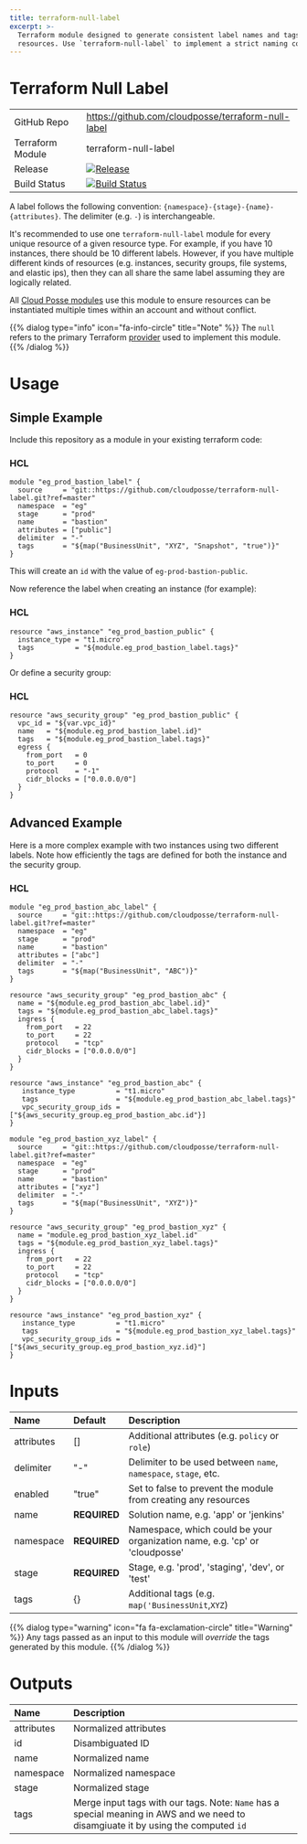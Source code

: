 ```yaml
---
title: terraform-null-label
excerpt: >-
  Terraform module designed to generate consistent label names and tags for
  resources. Use `terraform-null-label` to implement a strict naming convention.
---
```


# Terraform Null Label

|                  |                                                                                                                                                      |
|:-----------------|:-----------------------------------------------------------------------------------------------------------------------------------------------------|
| GitHub Repo      | <https://github.com/cloudposse/terraform-null-label>                                                                                                 |
| Terraform Module | terraform-null-label                                                                                                                                 |
| Release          | [![Release](https://img.shields.io/github/release/cloudposse/terraform-null-label.svg)](https://github.com/cloudposse/terraform-null-label/releases) |
| Build Status     | [![Build Status](https://travis-ci.org/cloudposse/terraform-null-label.svg)](https://travis-ci.org/cloudposse/terraform-null-label)                  |

A label follows the following convention: `{namespace}-{stage}-{name}-{attributes}`. The delimiter (e.g. `-`) is interchangeable.

It's recommended to use one `terraform-null-label` module for every unique resource of a given resource type. For example, if you have 10 instances, there should be 10 different labels. However, if you have multiple different kinds of resources (e.g. instances, security groups, file systems, and elastic ips), then they can all share the same label assuming they are logically related.

All [Cloud Posse modules](https://github.com/cloudposse?utf8=%E2%9C%93&q=tf_&type=&language=) use this module to ensure resources can be instantiated multiple times within an account and without conflict.

{{% dialog type="info" icon="fa-info-circle" title="Note" %}}
The `null` refers to the primary Terraform [provider](https://www.terraform.io/docs/providers/null/index.html) used to implement this module.
{{% /dialog %}}

# Usage

## Simple Example

Include this repository as a module in your existing terraform code:

### HCL

```hcl
module "eg_prod_bastion_label" {
  source     = "git::https://github.com/cloudposse/terraform-null-label.git?ref=master"
  namespace  = "eg"
  stage      = "prod"
  name       = "bastion"
  attributes = ["public"]
  delimiter  = "-"
  tags       = "${map("BusinessUnit", "XYZ", "Snapshot", "true")}"
}
```

This will create an `id` with the value of `eg-prod-bastion-public`.

Now reference the label when creating an instance (for example):

### HCL

```hcl
resource "aws_instance" "eg_prod_bastion_public" {
  instance_type = "t1.micro"
  tags          = "${module.eg_prod_bastion_label.tags}"
}
```

Or define a security group:

### HCL

```hcl
resource "aws_security_group" "eg_prod_bastion_public" {
  vpc_id = "${var.vpc_id}"
  name   = "${module.eg_prod_bastion_label.id}"
  tags   = "${module.eg_prod_bastion_label.tags}"
  egress {
    from_port   = 0
    to_port     = 0
    protocol    = "-1"
    cidr_blocks = ["0.0.0.0/0"]
  }
}
```

## Advanced Example

Here is a more complex example with two instances using two different labels. Note how efficiently the tags are defined for both the instance and the security group.

### HCL

```hcl
module "eg_prod_bastion_abc_label" {
  source     = "git::https://github.com/cloudposse/terraform-null-label.git?ref=master"
  namespace  = "eg"
  stage      = "prod"
  name       = "bastion"
  attributes = ["abc"]
  delimiter  = "-"
  tags       = "${map("BusinessUnit", "ABC")}"
}

resource "aws_security_group" "eg_prod_bastion_abc" {
  name = "${module.eg_prod_bastion_abc_label.id}"
  tags = "${module.eg_prod_bastion_abc_label.tags}"
  ingress {
    from_port   = 22
    to_port     = 22
    protocol    = "tcp"
    cidr_blocks = ["0.0.0.0/0"]
  }
}

resource "aws_instance" "eg_prod_bastion_abc" {
   instance_type          = "t1.micro"
   tags                   = "${module.eg_prod_bastion_abc_label.tags}"
   vpc_security_group_ids = ["${aws_security_group.eg_prod_bastion_abc.id"}]
}

module "eg_prod_bastion_xyz_label" {
  source     = "git::https://github.com/cloudposse/terraform-null-label.git?ref=master"
  namespace  = "eg"
  stage      = "prod"
  name       = "bastion"
  attributes = ["xyz"]
  delimiter  = "-"
  tags       = "${map("BusinessUnit", "XYZ")}"
}

resource "aws_security_group" "eg_prod_bastion_xyz" {
  name = "module.eg_prod_bastion_xyz_label.id"
  tags = "${module.eg_prod_bastion_xyz_label.tags}"
  ingress {
    from_port   = 22
    to_port     = 22
    protocol    = "tcp"
    cidr_blocks = ["0.0.0.0/0"]
  }
}

resource "aws_instance" "eg_prod_bastion_xyz" {
   instance_type          = "t1.micro"
   tags                   = "${module.eg_prod_bastion_xyz_label.tags}"
   vpc_security_group_ids = ["${aws_security_group.eg_prod_bastion_xyz.id}"]
}
```

# Inputs

| Name       | Default      | Description                                                                 |
|:-----------|:-------------|:----------------------------------------------------------------------------|
| attributes | []           | Additional attributes (e.g. `policy` or `role`)                             |
| delimiter  | "-"          | Delimiter to be used between `name`, `namespace`, `stage`, etc.             |
| enabled    | "true"       | Set to false to prevent the module from creating any resources              |
| name       | **REQUIRED** | Solution name, e.g. 'app' or 'jenkins'                                      |
| namespace  | **REQUIRED** | Namespace, which could be your organization name, e.g. 'cp' or 'cloudposse' |
| stage      | **REQUIRED** | Stage, e.g. 'prod', 'staging', 'dev', or 'test'                             |
| tags       | {}           | Additional tags (e.g. `map('BusinessUnit`,`XYZ`)                            |

{{% dialog type="warning" icon="fa fa-exclamation-circle" title="Warning" %}}
Any tags passed as an input to this module will _override_ the tags generated by this module.
{{% /dialog %}}

# Outputs

| Name       | Description                                                                                                                        |
|:-----------|:-----------------------------------------------------------------------------------------------------------------------------------|
| attributes | Normalized attributes                                                                                                              |
| id         | Disambiguated ID                                                                                                                   |
| name       | Normalized name                                                                                                                    |
| namespace  | Normalized namespace                                                                                                               |
| stage      | Normalized stage                                                                                                                   |
| tags       | Merge input tags with our tags. Note: `Name` has a special meaning in AWS and we need to disamgiuate it by using the computed `id` |
